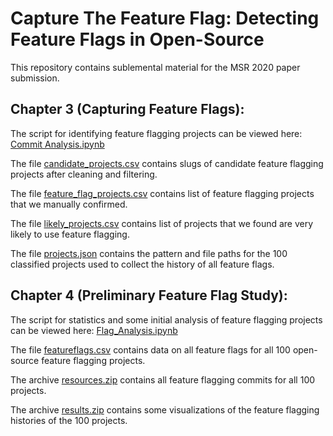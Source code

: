 # Capture The Feature Flag: Detecting Feature Flags in Open-Source
This repository contains sublemental material for the MSR 2020 paper submission.

## Chapter 3 (Capturing Feature Flags): 
The script for identifying feature flagging projects can be viewed here: [Commit Analysis.ipynb](https://github.com/AnonymousMSRAuthor/CaptureTheFeatureFlag/blob/master/Commits%20Analysis.ipynb)

The file [candidate_projects.csv](https://github.com/AnonymousMSRAuthor/CaptureTheFeatureFlag/blob/master/candidate_projects.csv) contains slugs of candidate feature flagging projects after cleaning and filtering.

The file [feature_flag_projects.csv](https://github.com/AnonymousMSRAuthor/CaptureTheFeatureFlag/blob/master/feature_flag_projects.csv) contains list of feature flagging projects that we manually confirmed.

The file [likely_projects.csv](https://github.com/AnonymousMSRAuthor/CaptureTheFeatureFlag/blob/master/likely_projects.csv) contains list of projects that we found are very likely to use feature flagging.

The file [projects.json](https://github.com/AnonymousMSRAuthor/CaptureTheFeatureFlag/blob/master/projects.json) contains the pattern and file paths for the 100 classified projects used to collect the history of all feature flags. 

## Chapter 4 (Preliminary Feature Flag Study): 

The script for statistics and some initial analysis of feature flagging projects can be viewed here: [Flag_Analysis.ipynb](https://github.com/AnonymousMSRAuthor/CaptureTheFeatureFlag/blob/master/Flag_Analysis.ipynb)

The file [featureflags.csv](https://github.com/AnonymousMSRAuthor/CaptureTheFeatureFlag/blob/master/featureflags.csv) contains data on all feature flags for all 100 open-source feature flagging projects.

The archive [resources.zip](https://github.com/AnonymousMSRAuthor/CaptureTheFeatureFlag/blob/master/resources.zip) contains all feature flagging commits for all 100 projects.

The archive [results.zip](https://github.com/AnonymousMSRAuthor/CaptureTheFeatureFlag/blob/master/results.zip) contains some visualizations of the feature flagging histories of the 100 projects. 
